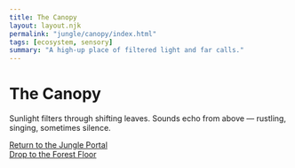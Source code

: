 ```yaml
---
title: The Canopy
layout: layout.njk
permalink: "jungle/canopy/index.html"
tags: [ecosystem, sensory]
summary: "A high-up place of filtered light and far calls."
---
```


# The Canopy

Sunlight filters through shifting leaves. Sounds echo from above — rustling, singing, sometimes silence.

[Return to the Jungle Portal](/jungle/welcome/)  
[Drop to the Forest Floor](/jungle/floor/)